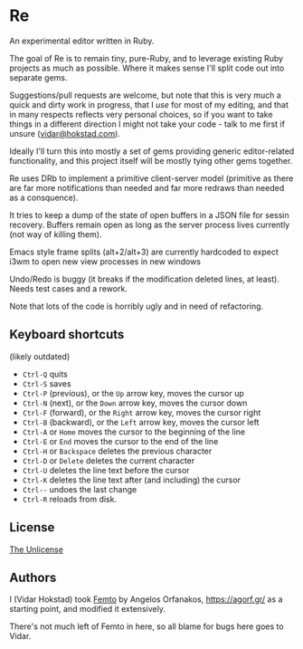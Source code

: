 
# Re

An experimental editor written in Ruby.

The goal of Re is to remain tiny, pure-Ruby, and
to leverage existing Ruby projects as much as
possible. Where it makes sense I'll split code
out into separate gems.

Suggestions/pull requests are welcome, but note that
this is very much a quick and dirty work in progress,
that I *use* for most of my editing, and that in
many respects reflects very personal choices, so
if you want to take things in a different direction
I might not take your code - talk to me first if 
unsure (vidar@hokstad.com).

Ideally I'll turn this into mostly a set of gems
providing generic editor-related functionality,
and this project itself will be mostly tying other
gems together.

Re uses DRb to implement a primitive client-server
model (primitive as there are far more notifications 
than needed and far more redraws than needed as a 
consquence).

It tries to keep a dump of the state of open buffers in
a JSON file for sessin recovery. Buffers remain open as long as the
server process lives currently (not way of killing
them).

Emacs style frame splits (alt+2/alt+3) are currently
hardcoded to expect i3wm to open new view processes
in new windows

Undo/Redo is buggy (it breaks if the modification
deleted lines, at least). Needs test cases and a
rework.

Note that lots of the code is horribly ugly and in need of
refactoring. 

## Keyboard shortcuts

(likely outdated)

* `Ctrl-Q` quits
* `Ctrl-S` saves
* `Ctrl-P` (previous), or the `Up` arrow key, moves the cursor up
* `Ctrl-N` (next), or the `Down` arrow key, moves the cursor down
* `Ctrl-F` (forward), or the `Right` arrow key, moves the cursor right
* `Ctrl-B` (backward), or the `Left` arrow key, moves the cursor left
* `Ctrl-A` or `Home` moves the cursor to the beginning of the line
* `Ctrl-E` or `End` moves the cursor to the end of the line
* `Ctrl-H` or `Backspace` deletes the previous character
* `Ctrl-D` or `Delete` deletes the current character
* `Ctrl-U` deletes the line text before the cursor
* `Ctrl-K` deletes the line text after (and including) the cursor
* `Ctrl--` undoes the last change
* `Ctrl-R` reloads from disk.

## License

[The Unlicense](https://github.com/agorf/femto/blob/master/LICENSE)

## Authors

I (Vidar Hokstad) took [Femto](https://github.com/agorf/femto)
by Angelos Orfanakos, <https://agorf.gr/> as a starting point,
and modified it extensively.

There's not much left of Femto in here, so all blame for bugs here goes to Vidar.

